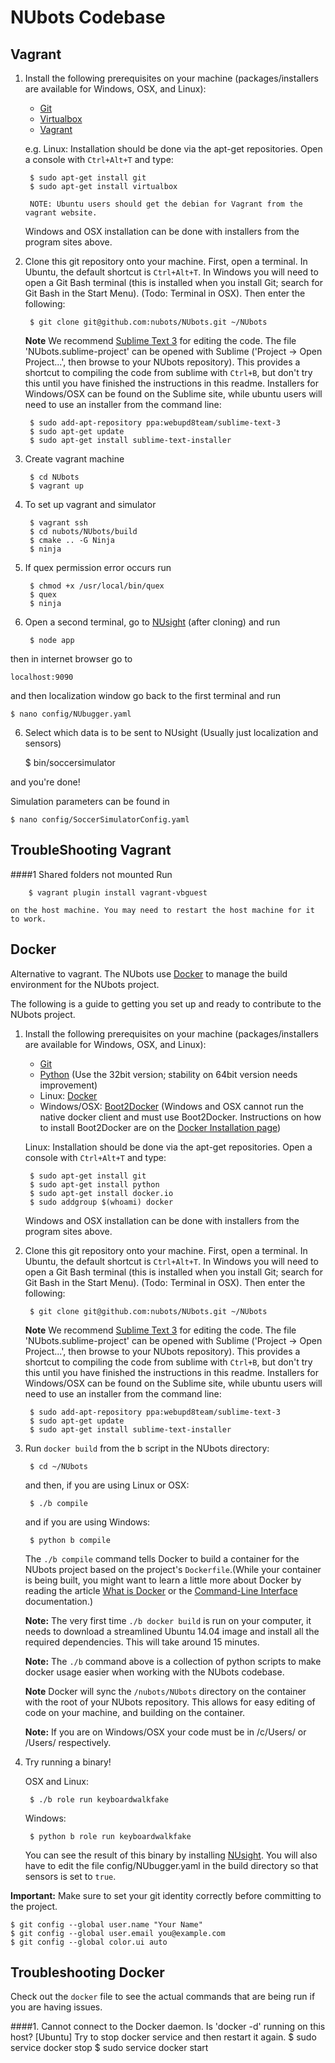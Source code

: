 NUbots Codebase
==========================
Vagrant
--------


1. Install the following prerequisites on your machine (packages/installers are available for Windows, OSX, and Linux):
	* [Git][]
	* [Virtualbox][]
	* [Vagrant][]
	
	e.g. Linux: Installation should be done via the apt-get repositories. Open a console with `Ctrl+Alt+T` and type:

		$ sudo apt-get install git
		$ sudo apt-get install virtualbox

		NOTE: Ubuntu users should get the debian for Vagrant from the vagrant website.
	
	Windows and OSX installation can be done with installers from the program sites above.


2. Clone this git repository onto your machine. First, open a terminal. In Ubuntu, the default shortcut is `Ctrl+Alt+T`. In Windows you will need to open a Git Bash terminal (this is installed when you install Git; search for Git Bash in the Start Menu). (Todo: Terminal in OSX). Then enter the following:

		$ git clone git@github.com:nubots/NUbots.git ~/NUbots
		
	**Note** We recommend [Sublime Text 3][] for editing the code. The file 'NUbots.sublime-project' can be opened with Sublime ('Project -> Open Project...', then browse to your NUbots repository). This provides a shortcut to compiling the code from sublime with `Ctrl+B`, but don't try this until you have finished the instructions in this readme. Installers for Windows/OSX can be found on the Sublime site, while ubuntu users will need to use an installer from the command line:
		
		$ sudo add-apt-repository ppa:webupd8team/sublime-text-3
		$ sudo apt-get update
		$ sudo apt-get install sublime-text-installer

3. Create vagrant machine
	
		$ cd NUbots
		$ vagrant up
	
4. To set up vagrant and simulator

		$ vagrant ssh
		$ cd nubots/NUbots/build
		$ cmake .. -G Ninja
		$ ninja

4. If quex permission error occurs run

		$ chmod +x /usr/local/bin/quex
		$ quex
		$ ninja

5. Open a second terminal, go to [NUsight][] (after cloning) and run

		$ node app

then in internet browser go to 

	localhost:9090 

and then localization window
go back to the first terminal and run

	$ nano config/NUbugger.yaml

6. Select which data is to be sent to NUsight (Usually just localization and sensors)

	$ bin/soccersimulator
	
and you're done!

Simulation parameters can be found in

	$ nano config/SoccerSimulatorConfig.yaml

TroubleShooting Vagrant
--------
####1 	Shared folders not mounted
	Run 
	
		$ vagrant plugin install vagrant-vbguest
	
	on the host machine. You may need to restart the host machine for it to work.


Docker
--------

Alternative to vagrant. The NUbots use [Docker][] to manage the build environment for the NUbots project.

The following is a guide to getting you set up and ready to contribute to the NUbots project.

1. Install the following prerequisites on your machine (packages/installers are available for Windows, OSX, and Linux):
	* [Git][]
	* [Python][] (Use the 32bit version; stability on 64bit version needs improvement)
	* Linux: [Docker][docker_download]
	* Windows/OSX: [Boot2Docker][] (Windows and OSX cannot run the native docker client and must use Boot2Docker. Instructions on how to install Boot2Docker are on the [Docker Installation page][docker_download])
		 
	Linux: Installation should be done via the apt-get repositories. Open a console with `Ctrl+Alt+T` and type:

		$ sudo apt-get install git
		$ sudo apt-get install python
		$ sudo apt-get install docker.io
		$ sudo addgroup $(whoami) docker

	Windows and OSX installation can be done with installers from the program sites above.

2. Clone this git repository onto your machine. First, open a terminal. In Ubuntu, the default shortcut is `Ctrl+Alt+T`. In Windows you will need to open a Git Bash terminal (this is installed when you install Git; search for Git Bash in the Start Menu). (Todo: Terminal in OSX). Then enter the following:

		$ git clone git@github.com:nubots/NUbots.git ~/NUbots
		
	**Note** We recommend [Sublime Text 3][] for editing the code. The file 'NUbots.sublime-project' can be opened with Sublime ('Project -> Open Project...', then browse to your NUbots repository). This provides a shortcut to compiling the code from sublime with `Ctrl+B`, but don't try this until you have finished the instructions in this readme. Installers for Windows/OSX can be found on the Sublime site, while ubuntu users will need to use an installer from the command line:
		
		$ sudo add-apt-repository ppa:webupd8team/sublime-text-3
		$ sudo apt-get update
		$ sudo apt-get install sublime-text-installer

3. Run `docker build` from the b script in the NUbots directory:

		$ cd ~/NUbots

	and then, if you are using Linux or OSX:

		$ ./b compile

	and if you are using Windows:

		$ python b compile

	The `./b compile` command tells Docker to build a container for the NUbots project 
	based on the project's `Dockerfile`.(While your container is being built, you might want to learn a little more about Docker by reading the article [What is Docker][] or the [Command-Line Interface][] documentation.)

	**Note:** The very first time `./b docker build` is run on your computer, it needs to download a streamlined Ubuntu 14.04 image and install all the required dependencies. This will take around 15 minutes.

  	**Note:** The `./b` command above is a collection of python scripts to make docker
  usage easier when working with the NUbots codebase.

  	**Note** Docker will sync the `/nubots/NUbots` directory on the container with the root of your NUbots repository. This allows for easy editing of code on your machine, and building on the container.

	**Note:** If you are on Windows/OSX your code must be in /c/Users/ or /Users/
  respectively.

5. Try running a binary!
	
	OSX and Linux:
	
		$ ./b role run keyboardwalkfake
	
	Windows:

		$ python b role run keyboardwalkfake
		
	You can see the result of this binary by installing [NUsight][]. You will also have to edit the file config/NUbugger.yaml in the build directory so that sensors is set to `true`.

**Important:** Make sure to set your git identity correctly before committing to the project.

	$ git config --global user.name "Your Name"
	$ git config --global user.email you@example.com
	$ git config --global color.ui auto
Troubleshooting Docker
--------

Check out the `docker` file to see the actual commands that are being run if you
are having issues. 

####1.  Cannot connect to the Docker daemon. Is 'docker -d' running on this host? [Ubuntu]
	Try to stop docker service and then restart it again.
	$ sudo service docker stop
	$ sudo service docker start
	


[nuclearport-travis]:     https://travis-ci.org/nubots/NUClearPort                "NUClearPort's Travis Page"
[travis-develop-image]:   https://travis-ci.org/nubots/NUClearPort.png?branch=develop "Travis-CI build status for the develop branch"
[git]:                    http://git-scm.com/                                     "Git"
[Python]:                 https://www.python.org/                                 "Python"
[NUClearPort]:            https://github.com/nubots/NUClearPort                   "NUClearPort Repository"
[NUsight]:                https://github.com/nubots/NUsight 	                  "NUsight Repository"
<!-- [nuclearport-startup-guide]: http://confluence.nubots.net/display/NUB/NUClearPort+Startup+Guide -->
[NUbots]:                 http://nubots.net/                                      "NUbots"
[robocup]:                https://github.com/nubots/robocup                       "Robocup"
[NUClear]:                https://github.com/Fastcode/NUClear                     "NUClear"
[NUsight]:                https://github.com/NUbots/NUsight                       "NUsight web robot debugger"
[Docker]:                 https://www.docker.com/                                 "Docker"
[Boot2Docker]:            http://boot2docker.io/                                  "Boot2Docker"
[Sublime Text 3]:         http://www.sublimetext.com/                             "Sublime Text 3"
[docker_download]:	  https://docs.docker.com/installation/                   "Docker Installation Page"
[What is Docker]:  	  https://www.docker.com/whatisdocker/ 			  "Docker's Getting Started Guide"
[Command-Line Interface]: https://docs.docker.com/reference/commandline/cli/	  "Docker Command-Line Interface Documentation"
[Homebrew]: 	          http://brew.sh/					  					  "Homebrew"
[Git]: 	                  https://git-scm.com/					  				  "Git version control"
[Vagrant]: 	              https://www.vagrantup.com/					          "Virtual machine wrapper"
[VirtualBox]: 	          https://www.virtualbox.org/					          "Virtual machine"
